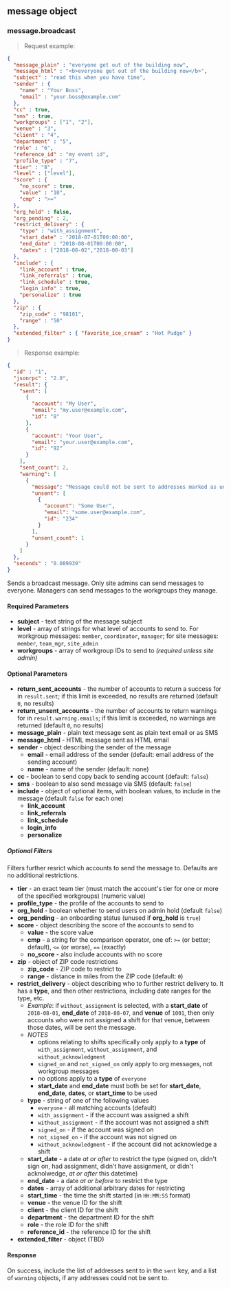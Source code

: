 ## message object

### message.broadcast

> Request example:

```JSON
{
  "message_plain" : "everyone get out of the building now",
  "message_html" : "<b>everyone get out of the building now</b>",
  "subject" : "read this when you have time",
  "sender" : {
    "name" : "Your Boss",
    "email" : "your.boss@example.com"
  },
  "cc" : true,
  "sms" : true,
  "workgroups" : ["1", "2"],
  "venue" : "3",
  "client" : "4",
  "department" : "5",
  "role" : "6",
  "reference_id" : "my event id",
  "profile_type" : "7",
  "tier" : "8",
  "level" : ["level"],
  "score" : {
    "no_score" : true,
    "value" : "10",
    "cmp" : ">="
  },
  "org_hold" : false,
  "org_pending" : 2,
  "restrict_delivery" : {
    "type" : "with_assignment",
    "start_date" : "2018-07-01T00:00:00",
    "end_date" : "2018-08-01T00:00:00",
    "dates" : ["2018-08-02","2018-08-03"]
  },
  "include" : {
    "link_account" : true,
    "link_referrals" : true,
    "link_schedule" : true,
    "login_info" : true,
    "personalize" : true
  },
  "zip" : {
    "zip_code" : "98101",
    "range" : "50"
  },
  "extended_filter" : { "favorite_ice_cream" : "Hot Pudge" }
}
```

> Response example:

```JSON
{
  "id" : "1",
  "jsonrpc" : "2.0",
  "result": {
    "sent": [
      {
        "account": "My User",
        "email": "my.user@example.com",
        "id": "8"
      },
      {
        "account": "Your User",
        "email": "your.user@example.com",
        "id": "92"
      }
    ],
    "sent_count": 2,
    "warning": [
      {
        "message": "Message could not be sent to addresses marked as undeliverable",
        "unsent": [
          {
            "account": "Some User",
            "email": "some.user@example.com",
            "id": "234"
          }
        ],
        "unsent_count": 1
      }
    ]
  },
  "seconds" : "0.089939"
}
```

<span class="tryit" id="message-broadcast-tryit"></span>
Sends a broadcast message. Only site admins can send messages to everyone. Managers can send messages to the workgroups they manage.

#### Required Parameters

* **subject** - text string of the message subject
* **level** - array of strings for what level of accounts to send to. For workgroup messages: `member`, `coordinator`, `manager`; for site messages: `member`, `team_mgr`, `site_admin`
* **workgroups** - array of workgroup IDs to send to _(required unless site admin)_

#### Optional Parameters

* **return_sent_accounts** - the number of accounts to return a success for in `result.sent`; if this limit is exceeded, no results are returned (default `0`, no results)
* **return_unsent_accounts** - the number of accounts to return warnings for in `result.warning.emails`; if this limit is exceeded, no warnings are returned (default `0`, no results)
* **message_plain** - plain text message sent as plain text email or as SMS
* **message_html** - HTML message sent as HTML email
* **sender** - object describing the sender of the message
    * **email** - email address of the sender (default: email address of the sending account)
    * **name** - name of the sender (default: none)
* **cc** - boolean to send copy back to sending account (default: `false`)
* **sms** - boolean to also send message via SMS (default: `false`)
* **include** - object of optional items, with boolean values, to include in the message (default `false` for each one)
    * **link_account**
    * **link_referrals**
    * **link_schedule**
    * **login_info**
    * **personalize**


##### Optional Filters

Filters further resrict which accounts to send the message to. Defaults are no additional restrictions.

* **tier** - an exact team tier (must match the account's tier for one or more of the specified workgroups) (numeric value)
* **profile_type** - the profile of the accounts to send to
* **org_hold** - boolean whether to send users on admin hold (default `false`)
* **org_pending** - an onboarding status (unused if **org_hold** is `true`)
* **score** - object describing the score of the accounts to send to
    * **value** - the score value
    * **cmp** - a string for the comparison operator, one of: `>=` (or better; default), `<=` (or worse), `==` (exactly)
    * **no_score** - also include accounts with no score
* **zip** - object of ZIP code restrictions
    * **zip_code** - ZIP code to restrict to
    * **range** - distance in miles from the ZIP code (default: `0`)
* **restrict_delivery** - object describing who to further restrict delivery to. It has a **type**, and then other restrictions, including date ranges for the type, etc.
    * *Example*: if `without_assignment` is selected, with a **start_date** of `2018-08-01`, **end_date** of `2018-08-07`, and **venue** of `1001`, then only accounts who were not assigned a shift for that venue, between those dates, will be sent the message.
    * *NOTES*
        * options relating to shifts specifically only apply to a **type** of `with_assignment`, `without_assignment`, and `without_acknowledgment`
        * `signed_on` and `not_signed_on` only apply to org messages, not workgroup messages
        * no options apply to a **type** of `everyone`
        * **start_date** and **end_date** must both be set for **start_date**, **end_date**, **dates**, or **start_time** to be used
    * **type** - string of one of the following values
        * `everyone` - all matching accounts (default)
        * `with_assignment` - if the account was assigned a shift
        * `without_assignment` - if the account was not assigned a shift
        * `signed_on` - if the account was signed on
        * `not_signed_on` - if the account was not signed on
        * `without_acknowledgment` - if the account did not acknowledge a shift
    * **start_date** - a date *at or after* to restrict the type (signed on, didn't sign on, had assignment, didn't have assignment, or didn't acknolwedge, *at or after* this datetime)
    * **end_date** - a date *at or before* to restrict the type
    * **dates** - array of additional arbitrary dates for restricting
    * **start_time** - the time the shift started (in `HH:MM:SS` format)
    * **venue** - the venue ID for the shift
    * **client** - the client ID for the shift
    * **department** - the department ID for the shift
    * **role** - the role ID for the shift
    * **reference_id** - the reference ID for the shift
* **extended_filter** - object (TBD)


#### Response

On success, include the list of addresses sent to in the `sent` key, and a list of `warning` objects, if any addresses could not be sent to.

